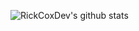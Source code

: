 ![RickCoxDev's github stats](https://github-readme-stats.vercel.app/api?username=RickCoxDev&show_icons=true&theme=solarized-dark)
